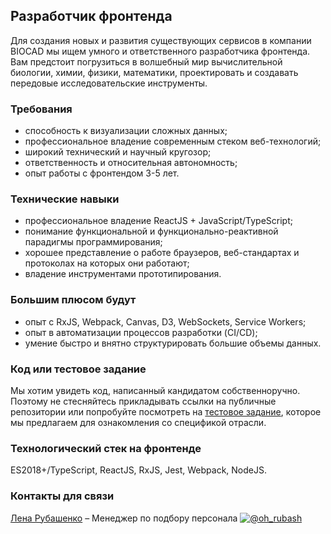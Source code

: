 ## Разработчик фронтенда
Для создания новых и развития существующих сервисов в компании BIOCAD мы ищем умного и ответственного разработчика фронтенда. Вам предстоит погрузиться в волшебный мир вычислительной биологии, химии, физики, математики, проектировать и создавать передовые исследовательские инструменты.

### Требования
- способность к визуализации сложных данных;
- профессиональное владение современным стеком веб-технологий;
- широкий технический и научный кругозор;
- ответственность и относительная автономность;
- опыт работы с фронтендом 3-5 лет.

### Технические навыки
- профессиональное владение ReactJS + JavaScript/TypeScript;
- понимание функциональной и функционально-реактивной парадигмы программирования;
- хорошее представление о работе браузеров, веб-стандартах и протоколах на которых они работают;
- владение инструментами прототипирования.

### Большим плюсом будут
- опыт с RxJS, Webpack, Canvas, D3, WebSockets, Service Workers;
- опыт в автоматизации процессов разработки (CI/CD);
- умение быстро и внятно структурировать большие объемы данных.

### Код или тестовое задание
Мы хотим увидеть код, написанный кандидатом собственноручно. Поэтому не стесняйтесь прикладывать ссылки на публичные репозитории или попробуйте посмотреть на [тестовое задание](/tests/front.md), которое мы предлагаем для ознакомления со спецификой отрасли.

### Технологический стек на фронтенде
ES2018+/TypeScript, ReactJS, RxJS, Jest, Webpack, NodeJS.

### Контакты для связи
[Лена Рубашенко](mailto:rubashenko@biocad.ru) – Менеджер по подбору персонала [ ![@oh_rubash](/img/telegram.png) ](https://telegram.me/oh_rubash)
